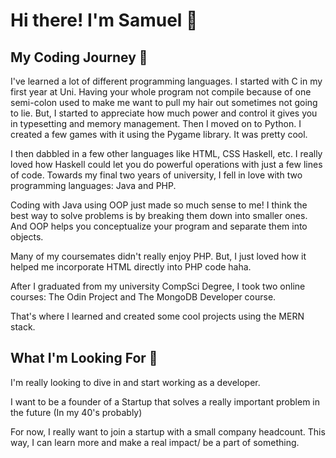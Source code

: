 # Hi there! I'm Samuel 👋

## My Coding Journey 🚀
I've learned a lot of different programming languages. I started with C in my first year at Uni. Having your whole program not compile because of one semi-colon used to make me want to pull my hair out sometimes not going to lie. But, I started to appreciate how much power and control it gives you in typesetting and memory management. Then I moved on to Python. I created a few games with it using the Pygame library. It was pretty cool. 

I then dabbled in a few other languages like HTML, CSS Haskell, etc. I really loved how Haskell could let you do powerful operations with just a few lines of code. Towards my final two years of university, I fell in love with two programming languages: Java and PHP.

Coding with Java using OOP just made so much sense to me! I think the best way to solve problems is by breaking them down into smaller ones. And OOP helps you conceptualize your program and separate them into objects. 

Many of my coursemates didn't really enjoy PHP. But, I just loved how it helped me incorporate HTML directly into PHP code haha.

After I graduated from my university CompSci Degree, I took two online courses: The Odin Project and The MongoDB Developer course.

That's where I learned and created some cool projects using the MERN stack.

## What I'm Looking For 👀
I'm really looking to dive in and start working as a developer.

I want to be a founder of a Startup that solves a really important problem in the future (In my 40's probably)

For now, I really want to join a startup with a small company headcount. This way, I can learn more and make a real impact/ be a part of something.


<!--
**yorkilito/yorkilito** is a ✨ _special_ ✨ repository because its `README.md` (this file) appears on your GitHub profile.

Here are some ideas to get you started:

- 🔭 I’m currently working on ...
- 🌱 I’m currently learning ...
- 👯 I’m looking to collaborate on ...
- 🤔 I’m looking for help with ...
- 💬 Ask me about ...
- 📫 How to reach me: ...
- 😄 Pronouns: ...
- ⚡ Fun fact: ...
-->
